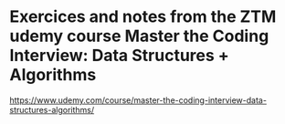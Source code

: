 # Exercices and notes from the ZTM udemy course Master the Coding Interview: Data Structures + Algorithms

https://www.udemy.com/course/master-the-coding-interview-data-structures-algorithms/
